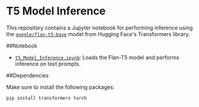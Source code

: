 # T5 Model Inference

This repository contains a Jupyter notebook for performing inference using the [`google/flan-t5-base`](https://huggingface.co/google/flan-t5-base) model from Hugging Face's Transformers library.

##Notebook
- [`t5_Model_Inference.ipynb`](./t5_Model_Inference.ipynb): Loads the Flan-T5 model and performs inference on text prompts.

##Dependencies

Make sure to install the following packages:

```bash
pip install transformers torch
